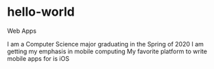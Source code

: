 # hello-world
Web Apps 

I am a Computer Science major graduating in the Spring of 2020
I am getting my emphasis in mobile computing
My favorite platform to write mobile apps for is iOS
